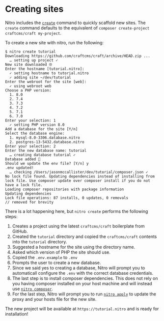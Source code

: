 # Creating sites

Nitro includes the [`create`](commands.md#create) command to quickly scaffold new sites. The `create` command defaults to the equivalent of `composer create-project craftcms/craft my-project`.

To create a new site with nitro, run the following:

```
$ nitro create tutorial
Downloading https://github.com/craftcms/craft/archive/HEAD.zip ...
  … setting up project ✓
New site downloaded 🤓
Enter the hostname [tutorial.nitro]:
  ✓ setting hostname to tutorial.nitro
  ✓ adding site ~/dev/tutorial
Enter the webroot for the site [web]:
  ✓ using webroot web
Choose a PHP version:
  1. 8.0
  2. 7.4
  3. 7.3
  4. 7.2
  5. 7.1
  6. 7.0
Enter your selection: 1
  ✓ setting PHP version 8.0
Add a database for the site [Y/n]
Select the database engine:
  1. mysql-8.0-3306.database.nitro
  2. postgres-13-5432.database.nitro
Enter your selection: 2
Enter the new database name: tutorial
  … creating database tutorial ✓
Database added 💪
Should we update the env file? [Y/n] y
.env updated!
  … checking /Users/jasonmccallister/dev/tutorial/composer.json ✓
No lock file found. Updating dependencies instead of installing from lock file. Use composer update over composer install if you do not have a lock file.
Loading composer repositories with package information
Updating dependencies
Lock file operations: 87 installs, 0 updates, 0 removals
// removed for brevity
```

There is a lot happening here, but `nitro create` performs the following steps:

1. Creates a project using the latest `craftcms/craft` boilerplate from GitHub.
2. Created the `tutorial` directory and copied the `craftcms/craft` contents into the `tutorial` directory.
3. Suggested a hostname for the site using the directory name.
4. Asked which version of PHP the site should use.
5. Copied the `.env.example` to `.env`
6. Prompts the user to create a new database.
7. Since we said yes to creating a database, Nitro will prompt you to automaticall configure the `.env` with the correct database credentials.
8. The last step is to install composer dependencies. This does not rely on you having composer installed on your host machine and will instead use [`nitro composer`](commands.md#composer).
9. For the last step, Nitro will prompt you to run [`nitro apply`](commands.md#apply) to update the proxy and your hosts file for the new site.

The new project will be available at `https://tutorial.nitro` and is ready for installation!
